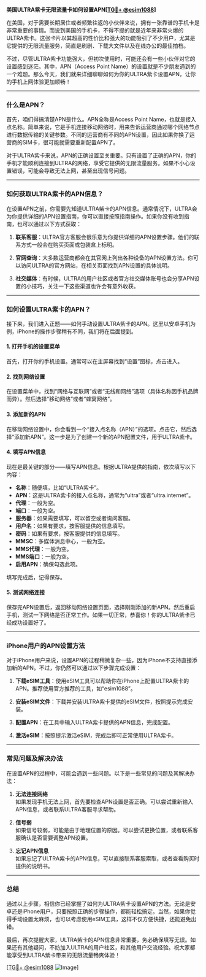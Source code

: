 **美国ULTRA紫卡无限流量卡如何设置APN[[TG💪+ @esim1088](https://t.me/s/esim1088)]**

在美国，对于需要长期居住或者频繁往返的小伙伴来说，拥有一张靠谱的手机卡是非常重要的事情。而说到美国的手机卡，不得不提的就是近年来非常火爆的ULTRA紫卡。这张卡片以其超高的性价比和强大的功能吸引了不少用户，尤其是它提供的无限流量服务，简直是刷剧、下载大文件以及在线办公的最佳拍档。

不过，尽管ULTRA紫卡功能强大，但初次使用时，可能还会有一些小伙伴对它的设置感到迷茫。其中，APN（Access Point Name）的设置就是不少朋友遇到的一个难题。那么今天，我们就来详细聊聊如何为你的ULTRA紫卡设置APN，让你的手机上网体验更加顺畅！

---

### **什么是APN？**

首先，咱们得搞清楚APN是什么。APN全称是Access Point Name，也就是接入点名称。简单来说，它是手机连接移动网络时，用来告诉运营商通过哪个网络节点进行数据传输的关键参数。不同的运营商有不同的APN设置，因此如果你换了运营商的SIM卡，很可能就需要重新配置APN了。

对于ULTRA紫卡来说，APN的正确设置至关重要。只有设置了正确的APN，你的手机才能顺利连接到ULTRA的网络，享受它提供的无限流量服务。如果不小心设置错误，可能会导致无法上网，甚至出现信号问题。

---

### **如何获取ULTRA紫卡的APN信息？**

在设置APN之前，你需要先知道ULTRA紫卡的APN信息。通常情况下，ULTRA会为你提供详细的APN设置指南，你可以直接按照指南操作。如果你没有收到指南，也可以通过以下方式获取：

1. **联系客服**：ULTRA官方客服会很乐意为你提供详细的APN设置步骤。他们的联系方式一般会在购买页面或包装盒上标明。
   
2. **官网查询**：大多数运营商都会在其官网上列出各种设备的APN设置方法。你可以访问ULTRA的官方网站，在相关页面找到APN设置的具体说明。

3. **社交媒体**：有时候，ULTRA的用户社区或者官方社交媒体账号也会分享APN设置的小技巧，关注一下这些渠道也许会有意外收获。

---

### **如何设置ULTRA紫卡的APN？**

接下来，我们进入正题——如何手动设置ULTRA紫卡的APN。这里以安卓手机为例，iPhone的操作步骤稍有不同，我们将在后面提到。

#### **1. 打开手机的设置菜单**

首先，打开你的手机设置。通常可以在主屏幕找到“设置”图标，点击进入。

#### **2. 找到网络设置**

在设置菜单中，找到“网络与互联网”或者“无线和网络”选项（具体名称因手机品牌而异）。然后选择“移动网络”或者“蜂窝网络”。

#### **3. 添加新的APN**

在移动网络设置中，你会看到一个“接入点名称（APN）”的选项。点击它，然后选择“添加新APN”。这一步是为了创建一个新的APN配置文件，用于ULTRA紫卡。

#### **4. 填写APN信息**

现在是最关键的部分——填写APN信息。根据ULTRA提供的指南，依次填写以下内容：

- **名称**：随便填，比如“ULTRA紫卡”。
- **APN**：这是ULTRA紫卡的接入点名称，通常为“ultra”或者“ultra.internet”。
- **代理**：一般为空。
- **端口**：一般为空。
- **服务器**：如果需要填写，可以留空或者询问客服。
- **用户名**：如果有要求，按客服提供的信息填写。
- **密码**：如果有要求，按客服提供的信息填写。
- **MMSC**：多媒体消息中心，一般为空。
- **MMS代理**：一般为空。
- **MMS端口**：一般为空。
- **启用APN**：确保勾选此项。

填写完成后，记得保存。

#### **5. 测试网络连接**

保存完APN设置后，返回移动网络设置页面，选择刚刚添加的新APN。然后重启手机，测试一下网络是否正常工作。如果一切正常，恭喜你！你的ULTRA紫卡已经成功设置好了。

---

### **iPhone用户的APN设置方法**

对于iPhone用户来说，设置APN的过程稍微复杂一些，因为iPhone不支持直接添加新的APN。不过，你仍然可以通过以下步骤完成设置：

1. **下载eSIM工具**：使用eSIM工具可以帮助你在iPhone上配置ULTRA紫卡的APN。推荐使用官方推荐的工具，如“esim1088”。

2. **安装eSIM文件**：下载并安装ULTRA紫卡提供的eSIM文件，按照提示完成安装。

3. **配置APN**：在工具中输入ULTRA紫卡提供的APN信息，完成配置。

4. **激活eSIM**：按照提示激活eSIM，完成后即可正常使用ULTRA紫卡。

---

### **常见问题及解决办法**

在设置APN的过程中，可能会遇到一些问题。以下是一些常见的问题及其解决办法：

1. **无法连接网络**  
   如果发现手机无法上网，首先要检查APN设置是否正确。可以尝试重新输入APN信息，或者联系ULTRA客服寻求帮助。

2. **信号弱**  
   如果信号较弱，可能是由于地理位置的原因。可以尝试更换位置，或者联系客服确认是否需要调整APN设置。

3. **忘记APN信息**  
   如果忘记了ULTRA紫卡的APN信息，可以直接联系客服索取，或者查看购买时提供的说明书。

---

### **总结**

通过以上步骤，相信你已经掌握了如何为ULTRA紫卡设置APN的方法。无论是安卓还是iPhone用户，只要按照正确的步骤操作，都能轻松搞定。当然，如果你觉得手动设置太麻烦，也可以考虑使用eSIM工具，这样不仅方便快捷，还能避免出错。

最后，再次提醒大家，ULTRA紫卡的APN信息非常重要，务必确保填写无误。如果还有其他疑问，不妨加入ULTRA的用户社区，和其他用户交流经验。祝大家都能享受到ULTRA紫卡带来的无限流量畅爽体验！

[[TG💪+ @esim1088](https://t.me/s/esim1088) ![Image](https://i.postimg.cc/4NQfJmqS/Snipaste-2025-05-13-00-14-12.png)]